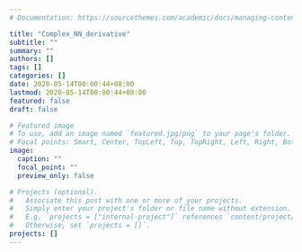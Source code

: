 ```yaml
---
# Documentation: https://sourcethemes.com/academic/docs/managing-content/

title: "Complex_NN_derivative"
subtitle: ""
summary: ""
authors: []
tags: []
categories: []
date: 2020-05-14T00:00:44+08:00
lastmod: 2020-05-14T00:00:44+08:00
featured: false
draft: false

# Featured image
# To use, add an image named `featured.jpg/png` to your page's folder.
# Focal points: Smart, Center, TopLeft, Top, TopRight, Left, Right, BottomLeft, Bottom, BottomRight.
image:
  caption: ""
  focal_point: ""
  preview_only: false

# Projects (optional).
#   Associate this post with one or more of your projects.
#   Simply enter your project's folder or file name without extension.
#   E.g. `projects = ["internal-project"]` references `content/project/deep-learning/index.md`.
#   Otherwise, set `projects = []`.
projects: []
---
```

